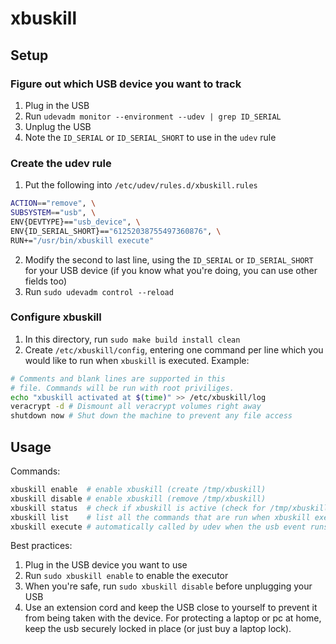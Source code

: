 # xbuskill

## Setup

### Figure out which USB device you want to track

1. Plug in the USB
2. Run `udevadm monitor --environment --udev | grep ID_SERIAL`
3. Unplug the USB
4. Note the `ID_SERIAL` or `ID_SERIAL_SHORT` to use in the `udev` rule

### Create the udev rule

1. Put the following into `/etc/udev/rules.d/xbuskill.rules`
```sh
ACTION=="remove", \
SUBSYSTEM=="usb", \
ENV{DEVTYPE}=="usb_device", \
ENV{ID_SERIAL_SHORT}=="61252038755497360876", \
RUN+="/usr/bin/xbuskill execute"
```
2. Modify the second to last line, using the `ID_SERIAL` or `ID_SERIAL_SHORT` for your USB device (if you know what you're doing, you can use other fields too)
3. Run `sudo udevadm control --reload`

### Configure xbuskill

1. In this directory, run `sudo make build install clean`
2. Create `/etc/xbuskill/config`, entering one command per line which you would like to run when `xbuskill` is executed. Example:
```sh
# Comments and blank lines are supported in this
# file. Commands will be run with root priviliges.
echo "xbuskill activated at $(time)" >> /etc/xbuskill/log
veracrypt -d # Dismount all veracrypt volumes right away
shutdown now # Shut down the machine to prevent any file access
```

## Usage

Commands:
```sh
xbuskill enable  # enable xbuskill (create /tmp/xbuskill)
xbuskill disable # enable xbuskill (remove /tmp/xbuskill)
xbuskill status  # check if xbuskill is active (check for /tmp/xbuskill)
xbuskill list    # list all the commands that are run when xbuskill executes
xbuskill execute # automatically called by udev when the usb event runs
```

Best practices:
1. Plug in the USB device you want to use
2. Run `sudo xbuskill enable` to enable the executor
3. When you're safe, run `sudo xbuskill disable` before unplugging your USB
4. Use an extension cord and keep the USB close to yourself to prevent it from being taken with the device. For protecting a laptop or pc at home, keep the usb securely locked in place (or just buy a laptop lock).
